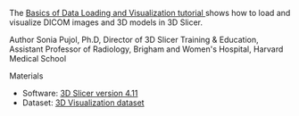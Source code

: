 

The <a href="http://spujol.github.io/SlicerVisualizationTutorial_SoniaPujol.pdf" target="_blank"> Basics of Data Loading and Visualization tutorial </a>  shows how to load and visualize DICOM images and 3D models in 3D Slicer.

Author
Sonia Pujol, Ph.D, Director of 3D Slicer Training & Education, Assistant Professor of Radiology, Brigham and Women's Hospital, Harvard Medical School


Materials
* Software: [3D Slicer version 4.11](https://download.slicer.org/)
* Dataset: [3D Visualization dataset](https://www.dropbox.com/s/p41hlvssjpa48in/WhiteMatterExplorationData.zip?dl=0)

